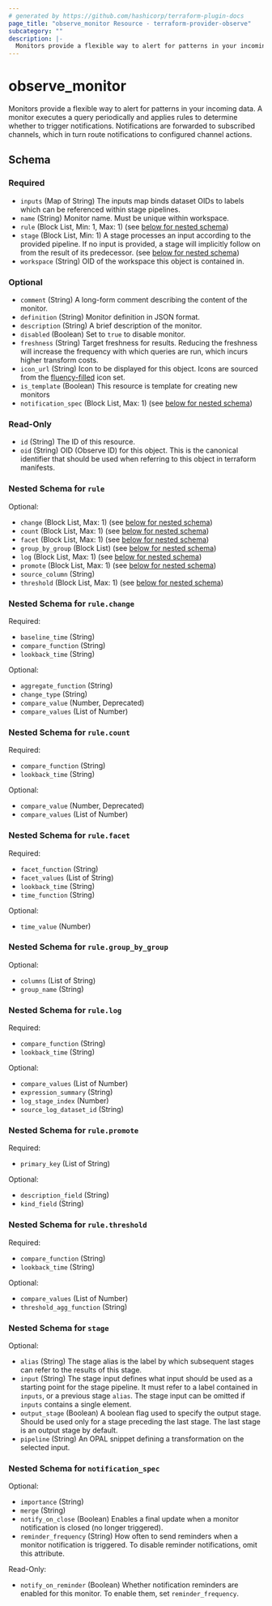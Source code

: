 ```yaml
---
# generated by https://github.com/hashicorp/terraform-plugin-docs
page_title: "observe_monitor Resource - terraform-provider-observe"
subcategory: ""
description: |-
  Monitors provide a flexible way to alert for patterns in your incoming data. A monitor executes a query periodically and applies rules to determine whether to trigger notifications. Notifications are forwarded to subscribed channels, which in turn route notifications to configured channel actions.
---
```

# observe_monitor

Monitors provide a flexible way to alert for patterns in your incoming data. A monitor executes a query periodically and applies rules to determine whether to trigger notifications. Notifications are forwarded to subscribed channels, which in turn route notifications to configured channel actions.

<!-- schema generated by tfplugindocs -->
## Schema

### Required

- `inputs` (Map of String) The inputs map binds dataset OIDs to labels which can be referenced within
stage pipelines.
- `name` (String) Monitor name. Must be unique within workspace.
- `rule` (Block List, Min: 1, Max: 1) (see [below for nested schema](#nestedblock--rule))
- `stage` (Block List, Min: 1) A stage processes an input according to the provided pipeline. If no
input is provided, a stage will implicitly follow on from the result of
its predecessor. (see [below for nested schema](#nestedblock--stage))
- `workspace` (String) OID of the workspace this object is contained in.

### Optional

- `comment` (String) A long-form comment describing the content of the monitor.
- `definition` (String) Monitor definition in JSON format.
- `description` (String) A brief description of the monitor.
- `disabled` (Boolean) Set to `true` to disable monitor.
- `freshness` (String) Target freshness for results. Reducing the freshness will increase the
frequency with which queries are run, which incurs higher transform costs.
- `icon_url` (String) Icon to be displayed for this object. Icons are sourced from the [fluency-filled](https://icons8.com/icons/fluency-systems-filled) icon set.
- `is_template` (Boolean) This resource is template for creating new monitors
- `notification_spec` (Block List, Max: 1) (see [below for nested schema](#nestedblock--notification_spec))

### Read-Only

- `id` (String) The ID of this resource.
- `oid` (String) OID (Observe ID) for this object. This is the canonical identifier that
should be used when referring to this object in terraform manifests.

<a id="nestedblock--rule"></a>
### Nested Schema for `rule`

Optional:

- `change` (Block List, Max: 1) (see [below for nested schema](#nestedblock--rule--change))
- `count` (Block List, Max: 1) (see [below for nested schema](#nestedblock--rule--count))
- `facet` (Block List, Max: 1) (see [below for nested schema](#nestedblock--rule--facet))
- `group_by_group` (Block List) (see [below for nested schema](#nestedblock--rule--group_by_group))
- `log` (Block List, Max: 1) (see [below for nested schema](#nestedblock--rule--log))
- `promote` (Block List, Max: 1) (see [below for nested schema](#nestedblock--rule--promote))
- `source_column` (String)
- `threshold` (Block List, Max: 1) (see [below for nested schema](#nestedblock--rule--threshold))

<a id="nestedblock--rule--change"></a>
### Nested Schema for `rule.change`

Required:

- `baseline_time` (String)
- `compare_function` (String)
- `lookback_time` (String)

Optional:

- `aggregate_function` (String)
- `change_type` (String)
- `compare_value` (Number, Deprecated)
- `compare_values` (List of Number)


<a id="nestedblock--rule--count"></a>
### Nested Schema for `rule.count`

Required:

- `compare_function` (String)
- `lookback_time` (String)

Optional:

- `compare_value` (Number, Deprecated)
- `compare_values` (List of Number)


<a id="nestedblock--rule--facet"></a>
### Nested Schema for `rule.facet`

Required:

- `facet_function` (String)
- `facet_values` (List of String)
- `lookback_time` (String)
- `time_function` (String)

Optional:

- `time_value` (Number)


<a id="nestedblock--rule--group_by_group"></a>
### Nested Schema for `rule.group_by_group`

Optional:

- `columns` (List of String)
- `group_name` (String)


<a id="nestedblock--rule--log"></a>
### Nested Schema for `rule.log`

Required:

- `compare_function` (String)
- `lookback_time` (String)

Optional:

- `compare_values` (List of Number)
- `expression_summary` (String)
- `log_stage_index` (Number)
- `source_log_dataset_id` (String)


<a id="nestedblock--rule--promote"></a>
### Nested Schema for `rule.promote`

Required:

- `primary_key` (List of String)

Optional:

- `description_field` (String)
- `kind_field` (String)


<a id="nestedblock--rule--threshold"></a>
### Nested Schema for `rule.threshold`

Required:

- `compare_function` (String)
- `lookback_time` (String)

Optional:

- `compare_values` (List of Number)
- `threshold_agg_function` (String)



<a id="nestedblock--stage"></a>
### Nested Schema for `stage`

Optional:

- `alias` (String) The stage alias is the label by which subsequent stages can refer to the
results of this stage.
- `input` (String) The stage input defines what input should be used as a starting point for
the stage pipeline. It must refer to a label contained in `inputs`, or a
previous stage `alias`. The stage input can be omitted if `inputs`
contains a single element.
- `output_stage` (Boolean) A boolean flag used to specify the output stage. Should be used only for
a stage preceding the last stage. The last stage is an output stage by default.
- `pipeline` (String) An OPAL snippet defining a transformation on the selected input.


<a id="nestedblock--notification_spec"></a>
### Nested Schema for `notification_spec`

Optional:

- `importance` (String)
- `merge` (String)
- `notify_on_close` (Boolean) Enables a final update when a monitor notification is closed (no longer triggered).
- `reminder_frequency` (String) How often to send reminders when a monitor notification is triggered.
To disable reminder notifications, omit this attribute.

Read-Only:

- `notify_on_reminder` (Boolean) Whether notification reminders are enabled for this monitor. To enable them, set `reminder_frequency`.

